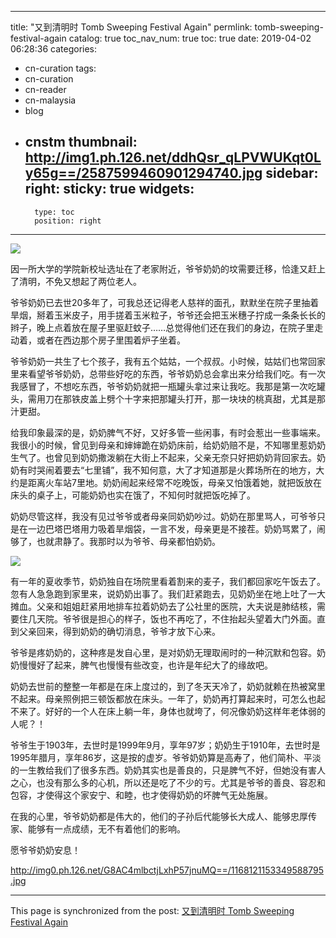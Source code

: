 
---
title: "又到清明时 Tomb Sweeping Festival Again"
permlink: tomb-sweeping-festival-again
catalog: true
toc_nav_num: true
toc: true
date: 2019-04-02 06:28:36
categories:
- cn-curation
tags:
- cn-curation
- cn-reader
- cn-malaysia
- blog
- cnstm
thumbnail: http://img1.ph.126.net/ddhQsr_qLPVWUKqt0Ly65g==/2587599460901294740.jpg
sidebar:
    right:
        sticky: true
widgets:
    -
        type: toc
        position: right
---


![](http://img1.ph.126.net/ddhQsr_qLPVWUKqt0Ly65g==/2587599460901294740.jpg)

因一所大学的学院新校址选址在了老家附近，爷爷奶奶的坟需要迁移，恰逢又赶上了清明，不免又想起了两位老人。

爷爷奶奶已去世20多年了，可我总还记得老人慈祥的面孔，默默坐在院子里抽着旱烟，掰着玉米皮子，用手搓着玉米粒子，爷爷还会把玉米穗子拧成一条条长长的辫子，晚上点着放在屋子里驱赶蚊子……总觉得他们还在我们的身边，在院子里走动着，或者在西边那个房子里围着炉子坐着。

爷爷奶奶一共生了七个孩子，我有五个姑姑，一个叔叔。小时候，姑姑们也常回家里来看望爷爷奶奶，总带些好吃的东西，爷爷奶奶总会拿出来分给我们吃。有一次我感冒了，不想吃东西，爷爷奶奶就把一瓶罐头拿过来让我吃。我那是第一次吃罐头，需用刀在那铁皮盖上劈个十字来把那罐头打开，那一块块的桃真甜，尤其是那汁更甜。

给我印象最深的是，奶奶脾气不好，又好多管一些闲事，有时会惹出一些事端来。我很小的时候，曾见到母亲和婶婶跪在奶奶床前，给奶奶赔不是，不知哪里惹奶奶生气了。也曾见到奶奶撒泼躺在大街上不起来，父亲无奈只好把奶奶背回家去。奶奶有时哭闹着要去“七里铺”，我不知何意，大了才知道那是火葬场所在的地方，大约是距离火车站7里地。奶奶闹起来经常不吃晚饭，母亲又怕饿着她，就把饭放在床头的桌子上，可能奶奶也实在饿了，不知何时就把饭吃掉了。

奶奶尽管这样，我没有见过爷爷或者母亲同奶奶吵过。奶奶在那里骂人，可爷爷只是在一边巴塔巴塔用力吸着旱烟袋，一言不发，母亲更是不接茬。奶奶骂累了，闹够了，也就肃静了。我那时以为爷爷、母亲都怕奶奶。

![](http://img2.ph.126.net/WSX3Q7a8-oBckLYgYUUI4A==/1112107632984029087.jpg)


有一年的夏收季节，奶奶独自在场院里看着割来的麦子，我们都回家吃午饭去了。忽有人急急跑到家里来，说奶奶出事了。我们赶紧跑去，见奶奶坐在地上吐了一大摊血。父亲和姐姐赶紧用地排车拉着奶奶去了公社里的医院，大夫说是肺结核，需要住几天院。爷爷很是担心的样子，饭也不再吃了，不住抬起头望着大门外面。直到父亲回来，得到奶奶的确切消息，爷爷才放下心来。

爷爷是疼奶奶的，这种疼是发自心里，是对奶奶无理取闹时的一种沉默和包容。奶奶慢慢好了起来，脾气也慢慢有些改变，也许是年纪大了的缘故吧。

奶奶去世前的整整一年都是在床上度过的，到了冬天天冷了，奶奶就赖在热被窝里不起来。母亲照例把三顿饭都放在床头。一年了，奶奶再打算起来时，可怎么也起不来了。好好的一个人在床上躺一年，身体也就垮了，何况像奶奶这样年老体弱的人呢？！

爷爷生于1903年，去世时是1999年9月，享年97岁；奶奶生于1910年，去世时是1995年腊月，享年86岁，这是按的虚岁。爷爷奶奶算是高寿了，他们简朴、平淡的一生教给我们了很多东西。奶奶其实也是善良的，只是脾气不好，但她没有害人之心，也没有那么多的心机，所以还是吃了不少的亏。尤其是爷爷的善良、容忍和包容，才使得这个家安宁、和睦，也才使得奶奶的坏脾气无处施展。

在我的心里，爷爷奶奶都是伟大的，他们的子孙后代能够长大成人、能够忠厚传家、能够有一点成绩，无不有着他们的影响。

愿爷爷奶奶安息！

http://img0.ph.126.net/G8AC4mlbctjLxhP57jnuMQ==/1168121153349588795.jpg

- - -

This page is synchronized from the post: [又到清明时 Tomb Sweeping Festival Again](https://steemit.com/@bring/tomb-sweeping-festival-again)

